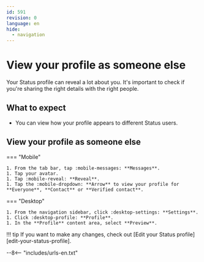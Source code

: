 ```yaml
---
id: 591
revision: 0
language: en
hide:
  - navigation 
---
```


# View your profile as someone else

Your Status profile can reveal a lot about you. It's important to check if you're sharing the right details with the right people.

## What to expect

- You can view how your profile appears to different Status users.

## View your profile as someone else

=== "Mobile"

    1. From the tab bar, tap :mobile-messages: **Messages**.
    1. Tap your avatar.
    1. Tap :mobile-reveal: **Reveal**.
    1. Tap the :mobile-dropdown: **Arrow** to view your profile for **Everyone**, **Contact** or **Verified contact**.

=== "Desktop"

    1. From the navigation sidebar, click :desktop-settings: **Settings**.
    1. Click :desktop-profile: **Profile**.
    1. In the **Profile** content area, select **Preview**.

!!! tip
    If you want to make any changes, check out [Edit your Status profile][edit-your-status-profile].

--8<-- "includes/urls-en.txt"
